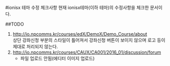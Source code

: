 #ionisx 테마 수정 체크사항
현재 ionisx테마(이하 테마)의 수정사항을 체크한 문서이다.

##TODO
1. http://io.npcomms.kr/courses/edX/DemoX/Demo_Course/about  
    상단 강좌신청 부분의 스타일이 틀어져서 강좌신청 버튼이 보이지 않으며 로고 등이 제대로 처리되지 않는다.  
2. http://io.npcomms.kr/courses/CAUX/CA001/2016_01/discussion/forum
    - 파일 업로드 안됨(에디터 이미지 업로드)